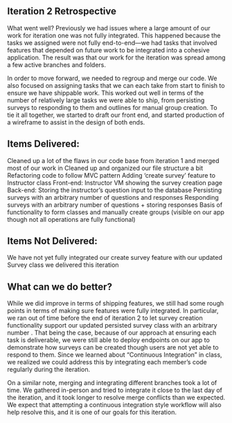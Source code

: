 ## Iteration 2 Retrospective
What went well?
Previously we had issues where a large amount of our work for iteration one was not fully integrated. This happened because the tasks we assigned were not fully end-to-end—we had tasks that involved features that depended on future work to be integrated into a cohesive application. The result was that our work for the iteration was spread among a few active branches and folders.

 In order to move forward, we needed to regroup and merge our code. We also focused on assigning tasks that we can each take from start to finish to ensure we have shippable work. This worked out well in terms of the number of relatively large tasks we were able to ship, from persisting surveys to responding to them and outlines for manual group creation. To tie it all together, we started to draft our front end, and started production of a wireframe to assist in the design of both ends. 

## Items Delivered:
Cleaned up a lot of the flaws in our code base from iteration 1 and merged most of our work in
Cleaned up and organized our file structure a bit
Refactoring code to follow MVC pattern
Adding ‘create survey’ feature to Instructor class 
Front-end: Instructor VM showing the survey creation page 
Back-end: Storing the instructor’s question input to the database 
Persisting surveys with an arbitrary number of questions and responses
Responding surveys with an arbitrary number of questions + storing responses
Basis of functionality to form classes and manually create groups (visible on our app though not all operations are fully functional)

## Items Not Delivered: 
We have not yet fully integrated our create survey feature with our updated Survey class we delivered this iteration

## What can we do better?
While we did improve in terms of shipping features, we still had some rough points in terms of making sure features were fully integrated. In particular, we ran out of time before the end of iteration 2 to let survey creation functionality support our updated persisted survey class with an arbitrary number . That being the case, because of our approach at ensuring each task is deliverable, we were still able to deploy endpoints on our app to demonstrate how surveys can be created though users are not yet able to respond to them. Since we learned about “Continuous Integration” in class, we realized we could address this by integrating each member’s code regularly during the iteration. 

On a similar note, merging and integrating different branches took a lot of time. We gathered in-person and tried to integrate it close to the last day of the iteration, and it took longer to resolve merge conflicts than we expected. We expect that attempting a continuous integration style workflow will also help resolve this, and it is one of our goals for this iteration.
